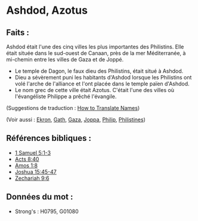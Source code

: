 # Ashdod, Azotus

## Faits :

Ashdod était l'une des cinq villes les plus importantes des Philistins. Elle était située dans le sud-ouest de Canaan, près de la mer Méditerranée, à mi-chemin entre les villes de Gaza et de Joppé.

* Le temple de Dagon, le faux dieu des Philistins, était situé à Ashdod.
* Dieu a sévèrement puni les habitants d'Ashdod lorsque les Philistins ont volé l'arche de l'alliance et l'ont placée dans le temple païen d'Ashdod.
* Le nom grec de cette ville était Azotus. C'était l'une des villes où l'évangéliste Philippe a prêché l'évangile.

(Suggestions de traduction : [How to Translate Names](rc://en/ta/man/translate/translate-names))

(Voir aussi : [Ekron](../names/ekron.md), [Gath](../names/gath.md), [Gaza](../names/gaza.md), [Joppa](../names/joppa.md), [Philip](../names/philip.md), [Philistines](../names/philistines.md))

## Références bibliques :

* [1 Samuel 5:1-3](rc://en/tn/help/1sa/05/01)
* [Acts 8:40](rc://en/tn/help/act/08/40)
* [Amos 1:8](rc://en/tn/help/amo/01/08)
* [Joshua 15:45-47](rc://en/tn/help/jos/15/45)
* [Zechariah 9:6](rc://en/tn/help/zec/09/06)

## Données du mot :

* Strong's : H0795, G01080
